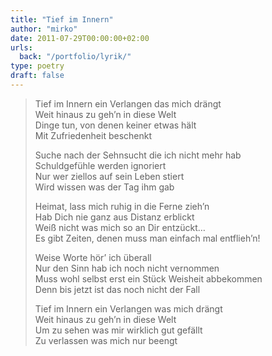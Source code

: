 ```yaml
---
title: "Tief im Innern"
author: "mirko"
date: 2011-07-29T00:00:00+02:00
urls:
  back: "/portfolio/lyrik/"
type: poetry
draft: false
---
```


> Tief im Innern ein Verlangen das mich drängt<br>
> Weit hinaus zu geh’n in diese Welt<br>
> Dinge tun, von denen keiner etwas hält<br>
> Mit Zufriedenheit beschenkt
> 
> Suche nach der Sehnsucht die ich nicht mehr hab<br>
> Schuldgefühle werden ignoriert<br>
> Nur wer ziellos auf sein Leben stiert<br>
> Wird wissen was der Tag ihm gab
> 
> Heimat, lass mich ruhig in die Ferne zieh’n<br>
> Hab Dich nie ganz aus Distanz erblickt<br>
> Weiß nicht was mich so an Dir entzückt…<br>
> Es gibt Zeiten, denen muss man einfach mal entflieh’n!
> 
> Weise Worte hör’ ich überall<br>
> Nur den Sinn hab ich noch nicht vernommen<br>
> Muss wohl selbst erst ein Stück Weisheit abbekommen<br>
> Denn bis jetzt ist das noch nicht der Fall
> 
> Tief im Innern ein Verlangen was mich drängt<br>
> Weit hinaus zu geh’n in diese Welt<br>
> Um zu sehen was mir wirklich gut gefällt<br>
> Zu verlassen was mich nur beengt